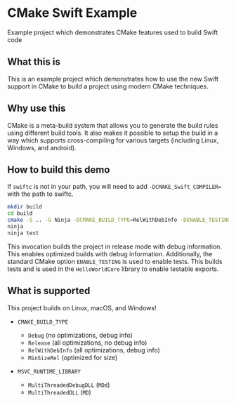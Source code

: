 # CMake Swift Example

Example project which demonstrates CMake features used to build Swift code

## What this is

This is an example project which demonstrates how to use the new Swift support
in CMake to build a project using modern CMake techniques.

## Why use this

CMake is a meta-build system that allows you to generate the build rules using
different build tools.  It also makes it possible to setup the build in a way
which supports cross-compiling for various targets (including Linux, Windows,
and android).

## How to build this demo

If `swiftc` is not in your path, you will need to add `-DCMAKE_Swift_COMPILER=`
with the path to swiftc.

```sh
mkdir build
cd build
cmake -S .. -G Ninja -DCMAKE_BUILD_TYPE=RelWithDebInfo -DENABLE_TESTING=YES
ninja
ninja test
```

This invocation builds the project in release mode with debug information.  This
enables optimized builds with debug information.  Additionally, the standard
CMake option `ENABLE_TESTING` is used to enable tests.  This builds tests and is
used in the `HelloWorldCore` library to enable testable exports.

## What is supported

This project builds on Linux, macOS, and Windows!

- `CMAKE_BUILD_TYPE`
  * `Debug` (no optimizations, debug info)
  * `Release` (all optimizations, no debug info)
  * `RelWithDebInfo` (all optimizations, debug info)
  * `MinSizeRel` (optimized for size)

- `MSVC_RUNTIME_LIBRARY`
  * `MultiThreadedDebugDLL` (`MDd`)
  * `MultiThreadedDLL` (`MD`)
